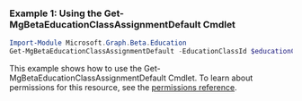 ### Example 1: Using the Get-MgBetaEducationClassAssignmentDefault Cmdlet
```powershell
Import-Module Microsoft.Graph.Beta.Education
Get-MgBetaEducationClassAssignmentDefault -EducationClassId $educationClassId
```
This example shows how to use the Get-MgBetaEducationClassAssignmentDefault Cmdlet.
To learn about permissions for this resource, see the [permissions reference](/graph/permissions-reference).
